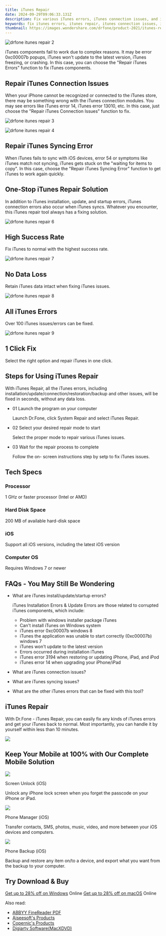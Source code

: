 ```yaml
---
title: iTunes Repair
date: 2024-09-29T09:06:33.131Z
description: Fix various iTunes errors, iTunes connection issues, and iTunes syncing errors with your iPhone, iPad, or iPod touch.
keywords: fix itunes errors, itunes repair, itunes connection issues, itunes syncing errors
thumbnail: https://images.wondershare.com/drfone/product-2021/itunes-repair/itunes-repair-1.png
---
```


![drfone itunes repair 2](https://images.wondershare.com/drfone/product-2021/itunes-repair/itunes-reapir-2.png)

iTunes components fail to work due to complex reasons. It may be error 0xc00007b popups, iTunes won't update to the latest version, iTunes freezing, or crashing. In this case, you can choose the "Repair iTunes Errors" function to fix iTunes components.

## Repair iTunes Connection Issues

When your iPhone cannot be recognized or connected to the iTunes store, there may be something wrong with the iTunes connection modules. You may see errors like iTunes error 14, iTunes error 13010, etc. In this case, just choose the "Repair iTunes Connection Issues" function to fix.

![drfone itunes repair 3](https://images.wondershare.com/drfone/product-2021/itunes-repair/itunes-repair-3.png)

![drfone itunes repair 4](https://images.wondershare.com/drfone/product-2021/itunes-repair/itunes-repair-4.png)

## Repair iTunes Syncing Error

When iTunes fails to sync with iOS devices, error 54 or symptoms like iTunes match not syncing, iTunes gets stuck on the "waiting for items to copy". In this case, choose the "Repair iTunes Syncing Error" function to get iTunes to work again quickly.

## One-Stop iTunes Repair Solution

In addition to iTunes installation, update, and startup errors, iTunes connection errors also occur when iTunes syncs. Whatever you encounter, this iTunes repair tool always has a fixing solution.

![drfone itunes repair 6](https://images.wondershare.com/drfone/product-2021/itunes-repair/itunes-repair-6.png)

## High Success Rate

Fix iTunes to normal with the highest success rate.

![drfone itunes repair 7](https://images.wondershare.com/drfone/product-2021/itunes-repair/itunes-repair-7.png)

## No Data Loss

Retain iTunes data intact when fixing iTunes issues.

![drfone itunes repair 8](https://images.wondershare.com/drfone/product-2021/itunes-repair/itunes-repair-8.png)

## All iTunes Errors

Over 100 iTunes issues/errors can be fixed.

![drfone itunes repair 9](https://images.wondershare.com/drfone/product-2021/itunes-repair/itunes-repair-9.png)

## 1 Click Fix

Select the right option and repair iTunes in one click.

## Steps for Using iTunes Repair

With iTunes Repair, all the iTunes errors, including installation/update/connection/restoration/backup and other issues, will be fixed in seconds, without any data loss.

- 01 Launch the program on your computer

    Launch Dr.Fone, click System Repair and select iTunes Repair.

- 02 Select your desired repair mode to start

    Select the proper mode to repair various iTunes issues.

- 03 Wait for the repair process to complete

    Follow the on- screen instructions step by setp to fix iTunes issues.

## Tech Specs

### Processor

1 GHz or faster processor (Intel or AMD)

### Hard Disk Space

200 MB of available hard-disk space

### iOS

Support all iOS versions, including the latest iOS version

### Computer OS

Requires Windows 7 or newer  

## FAQs - You May Still Be Wondering

- What are iTunes install/update/startup errors?

    iTunes Installation Errors & Update Errors are those related to corrupted iTunes components, which include:

  - Problem with windows installer package iTunes
  - Can't install iTunes on Windows system
  - iTunes error 0xc00007b windows 8
  - iTunes the application was unable to start correctly (0xc00007b) windows 7
  - iTunes won't update to the latest version
  - Errors occurred during installation iTunes
  - iTunes error 3194 when restoring or updating iPhone, iPad, and iPod
  - iTunes error 14 when upgrading your iPhone/iPad

- What are iTunes connection issues?

- What are iTunes syncing issues?

- What are the other iTunes errors that can be fixed with this tool?

## iTunes Repair

With Dr.Fone - iTunes Repair, you can easily fix any kinds of iTunes errors and get your iTunes back to normal. Most importantly, you can handle it by yourself within less than 10 minutes.

![](https://images.wondershare.com/drfone/product-2021/itunes-repair/itunes-repair-5.png)

## Keep Your Mobile at 100% with Our Complete Mobile Solution

![](https://images.wondershare.com/drfone/product-2021/password/img_screen_unlock.svg)

Screen Unlock (iOS)

Unlock any iPhone lock screen when you forget the passcode on your iPhone or iPad.

![](https://images.wondershare.com/drfone/product-2021/password/img_phone_manager.svg)

Phone Manager (iOS)

Transfer contacts, SMS, photos, music, video, and more between your iOS devices and computers.

![](https://images.wondershare.com/drfone/product-2021/password/img_phone_backup.svg)

Phone Backup (iOS)

Backup and restore any item on/to a device, and export what you want from the backup to your computer.

## Try Download & Buy

[Get up to 28% off on Windows](https://secure.2checkout.com/order/cart.php?PRODS=18584310&QTY=1&AFFILIATE=108875&CART=1) Online
[Get up to 28% off on macOS](https://secure.2checkout.com/order/cart.php?PRODS=18584310&QTY=1&AFFILIATE=108875&CART=1) Online

<ins class="adsbygoogle"
    style="display:block"
    data-ad-format="autorelaxed"
    data-ad-client="ca-pub-7571918770474297"
    data-ad-slot="1223367746"></ins>

<span class="atpl-alsoreadstyle">Also read:</span>
<div><ul>
<li><a href="https://tools.techidaily.com/abbyy/products/"><u>ABBYY FineReader PDF</u></a></li>
<li><a href="https://tools.techidaily.com/aiseesoft/products/"><u>Aiseesoft's Products</u></a></li>
<li><a href="https://tools.techidaily.com/copernic/products/"><u>Copernic's Products</u></a></li>
<li><a href="https://tools.techidaily.com/macxdvd/products/"><u>Digiarty Software(MacXDVD)</u></a></li>
</ul></div>

